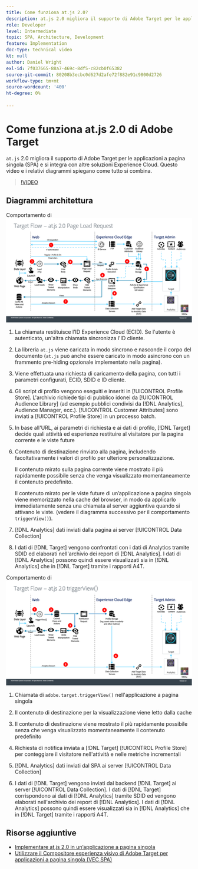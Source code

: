 ```yaml
---
title: Come funziona at.js 2.0?
description: at.js 2.0 migliora il supporto di Adobe Target per le applicazioni a pagina singola (SPA) e si integra con altre soluzioni Experience Cloud. Questo video e i relativi diagrammi spiegano come tutto si combina.
role: Developer
level: Intermediate
topic: SPA, Architecture, Development
feature: Implementation
doc-type: technical video
kt: null
author: Daniel Wright
exl-id: 7f037665-88a7-469c-8df5-c82cb0f65382
source-git-commit: 80208b3ecbc0d627d2afe72f882e91c9800d2726
workflow-type: tm+mt
source-wordcount: '400'
ht-degree: 0%

---
```


# Come funziona at.js 2.0 di Adobe Target

`at.js` 2.0 migliora il supporto di Adobe Target per le applicazioni a pagina singola (SPA) e si integra con altre soluzioni Experience Cloud. Questo video e i relativi diagrammi spiegano come tutto si combina.

>[!VIDEO](https://video.tv.adobe.com/v/26250?quality=12)

## Diagrammi architettura

Comportamento di ![at.js 2.0 al caricamento della pagina](assets/pageload.png)

1. La chiamata restituisce l’ID Experience Cloud (ECID). Se l&#39;utente è autenticato, un&#39;altra chiamata sincronizza l&#39;ID cliente.

1. La libreria `at.js` viene caricata in modo sincrono e nasconde il corpo del documento (`at.js` può anche essere caricato in modo asincrono con un frammento pre-hiding opzionale implementato nella pagina).

1. Viene effettuata una richiesta di caricamento della pagina, con tutti i parametri configurati, ECID, SDID e ID cliente.

1. Gli script di profilo vengono eseguiti e inseriti in [!UICONTROL Profile Store]. L&#39;archivio richiede tipi di pubblico idonei da [!UICONTROL Audience Library] (ad esempio pubblici condivisi da [!DNL Analytics], Audience Manager, ecc.). [!UICONTROL Customer Attributes] sono inviati a [!UICONTROL Profile Store] in un processo batch.
1. In base all&#39;URL, ai parametri di richiesta e ai dati di profilo, [!DNL Target] decide quali attività ed esperienze restituire al visitatore per la pagina corrente e le viste future

1. Contenuto di destinazione rinviato alla pagina, includendo facoltativamente i valori di profilo per ulteriore personalizzazione.

   Il contenuto mirato sulla pagina corrente viene mostrato il più rapidamente possibile senza che venga visualizzato momentaneamente il contenuto predefinito.

   Il contenuto mirato per le viste future di un’applicazione a pagina singola viene memorizzato nella cache del browser, in modo da applicarlo immediatamente senza una chiamata al server aggiuntiva quando si attivano le viste. (vedere il diagramma successivo per il comportamento `triggerView()`).

1. [!DNL Analytics] dati inviati dalla pagina ai server [!UICONTROL Data Collection]
1. I dati di [!DNL Target] vengono confrontati con i dati di Analytics tramite SDID ed elaborati nell&#39;archivio dei report di [!DNL Analytics]. I dati di [!DNL Analytics] possono quindi essere visualizzati sia in [!DNL Analytics] che in [!DNL Target] tramite i rapporti A4T.

Comportamento di ![at.js 2.0 quando si utilizza la funzione triggerView()](assets/triggerview.png)

1. Chiamata di `adobe.target.triggerView()` nell&#39;applicazione a pagina singola
1. Il contenuto di destinazione per la visualizzazione viene letto dalla cache

1. Il contenuto di destinazione viene mostrato il più rapidamente possibile senza che venga visualizzato momentaneamente il contenuto predefinito

1. Richiesta di notifica inviata a [!DNL Target] [!UICONTROL Profile Store] per conteggiare il visitatore nell&#39;attività e nelle metriche incrementali
1. [!DNL Analytics] dati inviati dal SPA ai server [!UICONTROL Data Collection]

1. I dati di [!DNL Target] vengono inviati dal backend [!DNL Target] ai server [!UICONTROL Data Collection]. I dati di [!DNL Target] corrispondono ai dati di [!DNL Analytics] tramite SDID ed vengono elaborati nell&#39;archivio dei report di [!DNL Analytics]. I dati di [!DNL Analytics] possono quindi essere visualizzati sia in [!DNL Analytics] che in [!DNL Target] tramite i rapporti A4T.

## Risorse aggiuntive

* [Implementare at.js 2.0 in un’applicazione a pagina singola](implement-atjs-20-in-a-single-page-application.md)
* [Utilizzare il Compositore esperienza visivo di Adobe Target per applicazioni a pagina singola (VEC SPA)](../experiences/use-the-visual-experience-composer-for-single-page-applications.md)

